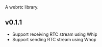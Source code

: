 A webrtc library.
## v0.1.1
- Support receiving RTC stream using Whip
- Support sending RTC stream using Whop



